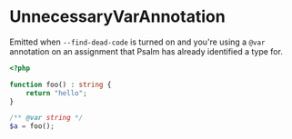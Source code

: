 # UnnecessaryVarAnnotation

Emitted when `--find-dead-code` is turned on and you're using a `@var` annotation on an assignment that Psalm has already identified a type for.

```php
<?php

function foo() : string {
    return "hello";
}

/** @var string */
$a = foo();
```
